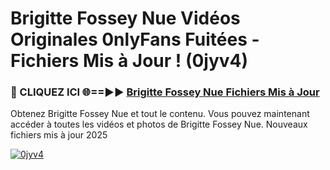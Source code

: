 # Brigitte Fossey Nue Vidéos Originales 0nlyFans Fuitées - Fichiers Mis à Jour ! (0jyv4)

<h3>🔴 CLIQUEZ ICI 🌐==►► <a href="https://tinyurl.com/2pmr4ezf" rel="nofollow">Brigitte Fossey Nue Fichiers Mis à Jour</a></h3>

Obtenez Brigitte Fossey Nue et tout le contenu. Vous pouvez maintenant accéder à toutes les vidéos et photos de Brigitte Fossey Nue. Nouveaux fichiers mis à jour 2025

[![0jyv4](https://i.imgur.com/6SNvagu.gif)](https://tinyurl.com/2pmr4ezf)
